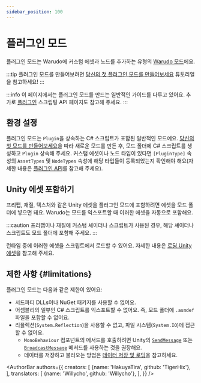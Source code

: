 ```yaml
---
sidebar_position: 100
---
```


# 플러그인 모드

플러그인 모드는 Warudo에 커스텀 에셋과 노드를 추가하는 유형의 [Warudo 모드](../modding/mod-sdk)에요.

:::tip
플러그인 모드를 만들어보려면 [당신의 첫 플러그인 모드를 만들어보세요](creating-your-first-plugin-mod) 튜토리얼을 참고하세요!
:::

:::info
이 페이지에서는 플러그인 모드를 만드는 일반적인 가이드를 다루고 있어요. 추가로 [플러그인](api/plugins) 스크립팅 API 페이지도 참고해 주세요.
:::

## 환경 설정

플러그인 모드는 `Plugin`을 상속하는 C# 스크립트가 포함된 일반적인 모드예요. [당신의 첫 모드를 만들어보세요](../modding/creating-your-first-mod)을 따라 새로운 모드를 만든 후, 모드 폴더에 C# 스크립트를 생성하고 `Plugin` 상속해 주세요. 커스텀 에셋이나 노드 타입이 있다면 `[PluginType]` 속성의 `AssetTypes` 및 `NodeTypes` 속성에 해당 타입들이 등록되었는지 확인해야 해요(자세한 내용은 [플러그인 API](api/plugins)를 참고해 주세요).

## Unity 에셋 포함하기

프리팹, 재질, 텍스처와 같은 Unity 에셋을 플러그인 모드에 포함하려면 에셋을 모드 폴더에 넣으면 돼요. Warudo는 모드를 익스포트할 때 이러한 에셋을 자동으로 포함해요.

:::caution
프리팹이나 재질에 커스텀 셰이더나 스크립트가 사용된 경우, 해당 셰이더나 스크립트도 모드 폴더에 포함해 주세요.
:::

런타임 중에 이러한 에셋을 스크립트에서 로드할 수 있어요. 자세한 내용은 [로딩 Unity 에셋](api/plugins#loading-unity-assets)을 참고해 주세요.

## 제한 사항 {#limitations}

플러그인 모드는 다음과 같은 제한이 있어요:

- 서드파티 DLLs이나 NuGet 패키지를 사용할 수 없어요.
- 어셈블리의 일부인 C# 스크립트를 익스포트할 수 없어요. 즉, 모드 폴더에 `.asmdef` 파일을 포함할 수 없어요.
- 리플렉션(`System.Reflection`)을 사용할 수 없고, 파일 시스템(`System.IO`)에 접근할 수 없어요.
  * `MonoBehaviour` 컴포넌트의 메서드를 호출하려면 Unity의 [`SendMessage`](https://docs.unity3d.com/ScriptReference/GameObject.SendMessage.html) 또는 [`BroadcastMessage`](https://docs.unity3d.com/ScriptReference/Component.BroadcastMessage.html) 메서드를 사용하는 것을 권장해요.
  * 데이터를 저장하고 불러오는 방법은 [데이터 저장 및 로딩](api/io)을 참고하세요.

<AuthorBar authors={{
creators: [
{name: 'HakuyaTira', github: 'TigerHix'},
],
translators: [
  {name: 'Willycho', github: 'Willycho'},
],
}} />
